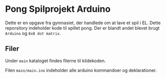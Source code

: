 # Pong Spilprojekt Arduino
Dette er en opgave fra gymnasiet, der handlede om at lave et spil i EL. Dette reporsitory indeholder kode til spillet pong.
Der er blandt andet blevet brugt `Arduino` og `8x8 dot matrix`.
## Filer
Under `main` kataloget findes filerne til kildekoden.

Filen `main/main.ino` indeholder alle arduino kommandoer og deklarationer.
